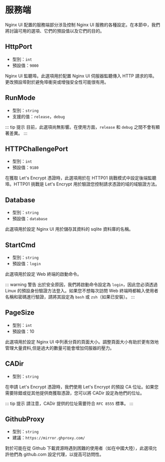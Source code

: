 # 服務端

Nginx UI 配置的服務端部分涉及控制 Nginx UI 服務的各種設定。在本節中，我們將討論可用的選項、它們的預設值以及它們的目的。

## HttpPort

- 型別：`int`
- 預設值：`9000`

Nginx UI 監聽埠。此選項用於配置 Nginx UI 伺服器監聽傳入 HTTP 請求的埠。更改預設埠對於避免埠衝突或增強安全性可能很有用。

## RunMode

- 型別：`string`
- 支援的值：`release`，`debug`

::: tip 提示
目前，此選項尚無影響。在使用方面，`release` 和 `debug` 之間不會有顯著差異。
:::

## HTTPChallengePort

- 型別：`int`
- 預設值：`9180`

在獲取 Let's Encrypt 憑證時，此選項用於在 HTTP01 挑戰模式中設定後端監聽埠。HTTP01 挑戰是 Let's Encrypt
用於驗證您控制請求憑證的域的域驗證方法。

## Database

- 型別：`string`
- 預設值：`database`

此選項用於設定 Nginx UI 用於儲存其資料的 sqlite 資料庫的名稱。

## StartCmd

- 型別：`string`
- 預設值：`login`

此選項用於設定 Web 終端的啟動命令。

::: warning 警告
出於安全原因，我們將啟動命令設定為 `login`，因此您必須透過 Linux 的預設身份驗證方法登入。如果您不想每次訪問 Web
終端時都輸入使用者名稱和密碼進行驗證，請將其設定為 `bash` 或 `zsh`（如果已安裝）。
:::

## PageSize

- 型別：`int`
- 預設值：10

此選項用於設定 Nginx UI 中列表分頁的頁面大小。調整頁面大小有助於更有效地管理大量資料,但是過大的數量可能會增加伺服器的壓力。

## CADir

- 型別：`string`

在申請 Let's Encrypt 憑證時，我們使用 Let's Encrypt 的預設 CA 位址。如果您需要除錯或從其他提供商獲取憑證，您可以將 CADir
設定為他們的位址。

::: tip 提示
請注意，CADir 提供的位址需要符合 `RFC 8555` 標準。
:::

## GithubProxy

- 型別：`string`
- 建議：`https://mirror.ghproxy.com/`

對於可能在從 Github 下載資源時遇到困難的使用者（如在中國大陸），此選項允許他們為 github.com 設定代理，以提高可訪問性。
